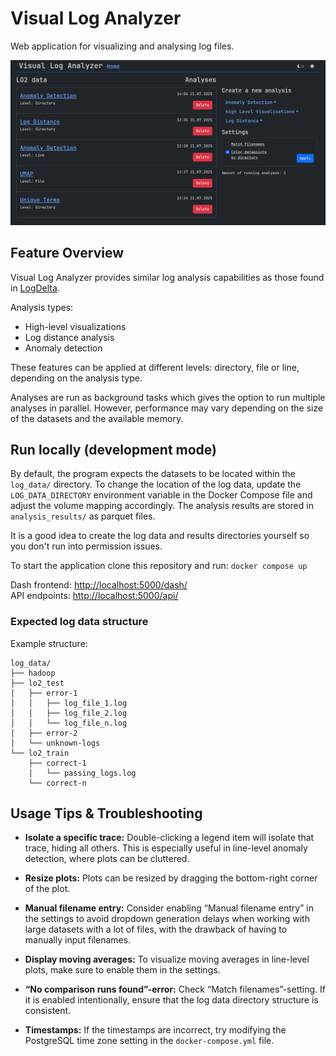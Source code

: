 # Visual Log Analyzer

Web application for visualizing and analysing log files.

![Project page](./images/project_page.png)

## Feature Overview 

Visual Log Analyzer provides similar log analysis capabilities as those found in [LogDelta](https://github.com/EvoTestOps/LogDelta). 

Analysis types: 
- High-level visualizations 
- Log distance analysis
- Anomaly detection 

These features can be applied at different levels: directory, file or line, depending on the analysis type. 

Analyses are run as background tasks which gives the option to run multiple analyses in parallel. However, performance may vary depending on the size of the datasets and the available memory. 

## Run locally (development mode)

By default, the program expects the datasets to be located within the `log_data/` directory. To change the location of the log data, update the `LOG_DATA_DIRECTORY` environment variable in the Docker Compose file and adjust the volume mapping accordingly. The analysis results are stored in `analysis_results/` as parquet files.

It is a good idea to create the log data and results directories yourself so you don't run into permission issues.

To start the application clone this repository and run: `docker compose up`

Dash frontend: [http://localhost:5000/dash/](http://localhost:5000/dash/)\
API endpoints: [http://localhost:5000/api/](http://localhost:5000/api/)

### Expected log data structure

Example structure:

```
log_data/
├── hadoop
├── lo2_test
│   ├── error-1
│   │   ├── log_file_1.log
│   │   ├── log_file_2.log
│   │   └── log_file_n.log
│   ├── error-2
│   └── unknown-logs
└── lo2_train
    ├── correct-1
    │   └── passing_logs.log
    └── correct-n
```

## Usage Tips & Troubleshooting 
- **Isolate a specific trace:** Double-clicking a legend item will isolate that trace, hiding all others. This is especially useful in line-level anomaly detection, where plots can be cluttered. 

- **Resize plots:** Plots can be resized by dragging the bottom-right corner of the plot. 

- **Manual filename entry:** Consider enabling “Manual filename entry” in the settings to avoid dropdown generation delays when working with large datasets with a lot of files, with the drawback of having to manually input filenames. 

- **Display moving averages:** To visualize moving averages in line-level plots, make sure to enable them in the settings. 

- **“No comparison runs found”-error:** Check “Match filenames”-setting. If it is enabled intentionally, ensure that the log data directory structure is consistent. 

- **Timestamps:** If the timestamps are incorrect, try modifying the PostgreSQL time zone setting in the `docker-compose.yml` file. 
